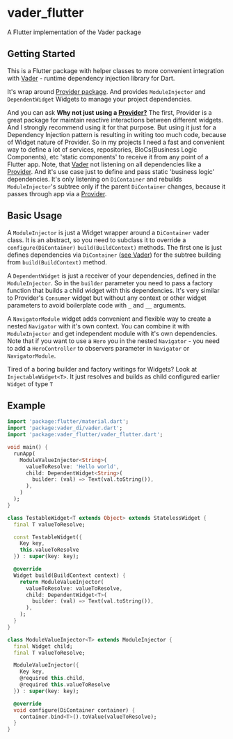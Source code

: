 # vader_flutter

A Flutter implementation of the Vader package

## Getting Started

This is a Flutter package with helper classes to more convenient integration with
[Vader](https://github.com/Den163/vader) - runtime dependency injection library for Dart.

It's wrap around [Provider package](https://github.com/rrousselGit/provider). And provides 
```ModuleInjector``` and ```DependentWidget``` Widgets to manage your project dependencies.

And you can ask <b>Why not just using a [Provider?](https://github.com/rrousselGit/provider)</b>
The first, Provider is a great package for maintain reactive interactions between different widgets.
And I strongly recommend using it for that purpose. 
But using it just for a Dependency Injection pattern is resulting in writing too much code,
because of Widget nature of Provider. So in my projects I need a fast and convenient way to
define a lot of services, repositories, BloCs(Business Logic Components), etc 'static components'
to receive it from any point of a Flutter app. 
Note, that [Vader](https://pub.dev/packages/vader_di) not listening on all dependencies like 
a [Provider](https://github.com/rrousselGit/provider). And it's use case just to define and pass
static 'business logic' dependencies. It's only listening on ``DiContainer`` 
and rebuilds `ModuleInjector`'s subtree only if the parent `DiContainer` changes,
because it passes through app via a [Provider](https://github.com/rrousselGit/provider).

## Basic Usage

A ``ModuleInjector`` is just a Widget wrapper around a ```DiContainer``` vader class. 
It is an abstract, so you need to subclass it to override a ```configure(DiContainer)``` 
```build(BuildContext)``` methods. The first one is just defines dependencies via ```DiContainer``` 
([see Vader](https://pub.dev/packages/vader_di)) for the subtree building from 
```build(BuildContext)``` method.

A ```DependentWidget``` is just a receiver of your dependencies, 
defined in the ```ModuleInjector```. So in the ```builder``` parameter you need to pass
a factory function that builds a child widget with this dependencies. It's very similar to
Provider's ```Consumer``` widget but without any context or other widget parameters to avoid
boilerplate code with ```_``` and ```__``` arguments.

A ```NavigatorModule``` widget adds convenient and flexible way to create a nested ```Navigator``` with it's own context. You can combine
it with ```ModuleInjector``` and get independent module with it's own dependencies. Note that if you want to use a ```Hero``` you in the nested ```Navigator``` - you need to add a ```HeroController``` to 
observers parameter in ```Navigator``` or ```NavigatorModule```.

Tired of a boring builder and factory writings for Widgets? Look at ```InjectableWidget<T>```.
It just resolves and builds as child configured earlier ```Widget``` of type ```T```

## Example
```dart
import 'package:flutter/material.dart';
import 'package:vader_di/vader.dart';
import 'package:vader_flutter/vader_flutter.dart';

void main() {
  runApp(
    ModuleValueInjector<String>(
      valueToResolve: 'Hello world',
      child: DependentWidget<String>(
        builder: (val) => Text(val.toString()),
      ),
    )
  );
}

class TestableWidget<T extends Object> extends StatelessWidget {
  final T valueToResolve;

  const TestableWidget({
    Key key,
    this.valueToResolve
  }) : super(key: key);

  @override
  Widget build(BuildContext context) {
    return ModuleValueInjector(
      valueToResolve: valueToResolve,
      child: DependentWidget<T>(
        builder: (val) => Text(val.toString()),
      ),
    );
  }
}

class ModuleValueInjector<T> extends ModuleInjector {
  final Widget child;
  final T valueToResolve;

  ModuleValueInjector({
    Key key,
    @required this.child,
    @required this.valueToResolve
  }) : super(key: key);

  @override
  void configure(DiContainer container) {
    container.bind<T>().toValue(valueToResolve);
  }
}
```
